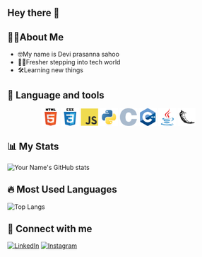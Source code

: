 ## Hey there 👋

## 👨‍💻About Me


- 🤓My name is Devi prasanna sahoo
- 🧑‍🎓Fresher stepping into tech world
- 🛠️Learning new things


## 🚀 Language and tools

<p align="center">
<img src="https://raw.githubusercontent.com/devicons/devicon/master/icons/html5/html5-original-wordmark.svg" alt="html5" width="40" height="40"/>
<img src="https://raw.githubusercontent.com/devicons/devicon/master/icons/css3/css3-original-wordmark.svg" alt="css3" width="40" height="40"/>
<img src="https://raw.githubusercontent.com/devicons/devicon/master/icons/javascript/javascript-original.svg" alt="javascript" width="40" height="40"/>
<img src="https://raw.githubusercontent.com/devicons/devicon/master/icons/python/python-original.svg" alt="python" width="40" height="40"/>
<img src="https://raw.githubusercontent.com/devicons/devicon/master/icons/c/c-original.svg" alt="c" width="40" height="40"/>
<img src="https://raw.githubusercontent.com/devicons/devicon/master/icons/cplusplus/cplusplus-original.svg" alt="cplusplus" width="40" height="40"/>
<img src="https://raw.githubusercontent.com/devicons/devicon/master/icons/java/java-original.svg" alt="java" width="40" height="40"/>
<img src="https://raw.githubusercontent.com/devicons/devicon/master/icons/flask/flask-original.svg" alt="flask" width="40" height="40"/>
</p>

## 📊 My Stats

![Your Name's GitHub stats](https://github-readme-stats.vercel.app/api?username=Devi-debug&show_icons=true&theme=radical)

## 🔥 Most Used Languages
![Top Langs](https://github-readme-stats.vercel.app/api/top-langs/?username=Devi-debug&layout=compact&theme=radical)


## 🔗 Connect with me
[![LinkedIn](https://img.shields.io/badge/-LinkedIn-0077B5?logo=linkedin&logoColor=white)](https://linkedin.com/in/deviprasannasahoo)
[![Instagram](https://img.shields.io/badge/-Instagram-E4405F?logo=instagram&logoColor=white)](https://instagram.com/d3v1_prasanna)

<!--
**Devi-debug/Devi-debug** is a ✨ _special_ ✨ repository because its `README.md` (this file) appears on your GitHub profile.

Here are some ideas to get you started:

- 🔭 I’m currently working on ...
- 🌱 I’m currently learning ...
- 👯 I’m looking to collaborate on ...
- 🤔 I’m looking for help with ...
- 💬 Ask me about ...
- 📫 How to reach me: ...
- 😄 Pronouns: ...
- ⚡ Fun fact: ...
-->
